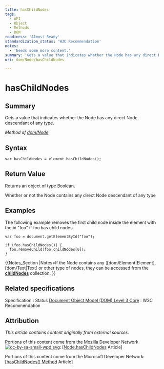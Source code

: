 ```yaml
---
title: hasChildNodes
tags:
  - API
  - Object
  - Methods
  - DOM
readiness: 'Almost Ready'
standardization_status: 'W3C Recommendation'
notes:
  - 'Needs some more content.'
summary: 'Gets a value that indicates whether the Node has any direct Node descendant of any type.'
uri: dom/Node/hasChildNodes

---
```

# hasChildNodes

## Summary

Gets a value that indicates whether the Node has any direct Node descendant of any type.

*Method of [dom/Node](/dom/Node)*

## Syntax

``` {.js}
var hasChildNodes = element.hasChildNodes();
```

## Return Value

Returns an object of type Boolean.

Whether or not the Node contains any direct Node descendant of any type

## Examples

The following example removes the first child node inside the element with the id "foo" if foo has child nodes.

``` {.js}
var foo = document.getElementById("foo");

if (foo.hasChildNodes()) {
  foo.removeChild(foo.childNodes[0]);
}
```

{{Notes\_Section |Notes=If the Node contains any [[dom/Element|Element], [dom/Text|Text] or other type of nodes, they can be accessed from the [**childNodes**](/dom/Node/childNodes) collection. }}

## Related specifications

Specification
:   Status
[Document Object Model (DOM) Level 3 Core](http://www.w3.org/TR/DOM-Level-3-Core/core.html#ID-810594187)
:   W3C Recommendation

## Attribution

*This article contains content originally from external sources.*

Portions of this content come from the Mozilla Developer Network [![cc-by-sa-small-wpd.svg](/assets/thumb/8/8c/cc-by-sa-small-wpd.svg/120px-cc-by-sa-small-wpd.svg.png)](http://creativecommons.org/licenses/by-sa/3.0/us/): [[Node.hasChildNodes](https://developer.mozilla.org/en-US/docs/Web/API/Node.hasChildNodes) Article]

Portions of this content come from the Microsoft Developer Network: [[hasChildNodes() Method](http://msdn.microsoft.com/en-us/library/ie/ms536445(v=vs.85).aspx) Article]

